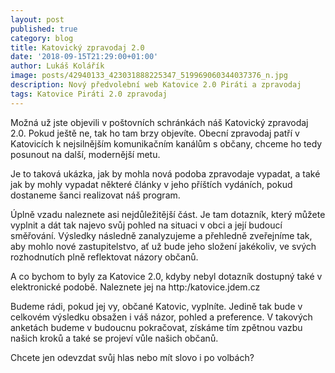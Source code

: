 ```yaml
---
layout: post
published: true
category: blog
title: Katovický zpravodaj 2.0
date: '2018-09-15T21:29:00+01:00'
author: Lukáš Kolářík
image: posts/42940133_423031888225347_519969060344037376_n.jpg
description: Nový předvolební web Katovice 2.0 Piráti a zpravodaj
tags: Katovice Piráti 2.0 zpravodaj
---
```


Možná už jste objevili v poštovních schránkách náš Katovický zpravodaj 2.0. Pokud ještě ne, tak ho tam brzy objevíte. Obecní zpravodaj patří v Katovicích k nejsilnějším komunikačním kanálům s občany, chceme ho tedy posunout na další, modernější metu. 

Je to taková ukázka, jak by mohla nová podoba zpravodaje vypadat, a také jak by mohly vypadat některé články v jeho příštích vydáních, pokud dostaneme šanci realizovat náš program. 

Úplně vzadu naleznete asi nejdůležitější část. Je tam dotazník, který můžete vyplnit a dát tak najevo svůj pohled na situaci v obci a její budoucí směřování. Výsledky následně zanalyzujeme a přehledně zveřejníme tak, aby mohlo nové zastupitelstvo, ať už bude jeho složení jakékoliv, ve svých rozhodnutích plně reflektovat názory občanů.

A co bychom to byly za Katovice 2.0, kdyby nebyl dotazník dostupný také v elektronické podobě. Naleznete jej na http:/katovice.jdem.cz

Budeme rádi, pokud jej vy, občané Katovic, vyplníte. Jedině tak bude v celkovém výsledku obsažen i váš názor, pohled a preference. V takových anketách budeme v budoucnu pokračovat, získáme tím zpětnou vazbu našich kroků a také se projeví vůle našich občanů.

Chcete jen odevzdat svůj hlas nebo mít slovo i po volbách?
